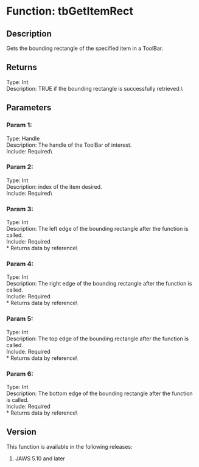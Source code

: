 # Function: tbGetItemRect

## Description

Gets the bounding rectangle of the specified item in a ToolBar.

## Returns

Type: Int\
Description: TRUE if the bounding rectangle is successfully retrieved.\

## Parameters

### Param 1:

Type: Handle\
Description: The handle of the ToolBar of interest.\
Include: Required\

### Param 2:

Type: Int\
Description: index of the item desired.\
Include: Required\

### Param 3:

Type: Int\
Description: The left edge of the bounding rectangle after the function
is called.\
Include: Required\
\* Returns data by reference\

### Param 4:

Type: Int\
Description: The right edge of the bounding rectangle after the function
is called.\
Include: Required\
\* Returns data by reference\

### Param 5:

Type: Int\
Description: The top edge of the bounding rectangle after the function
is called.\
Include: Required\
\* Returns data by reference\

### Param 6:

Type: Int\
Description: The bottom edge of the bounding rectangle after the
function is called.\
Include: Required\
\* Returns data by reference\

## Version

This function is available in the following releases:

1.  JAWS 5.10 and later
